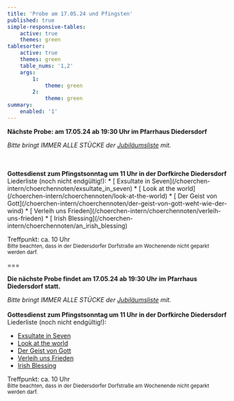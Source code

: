 ```yaml
---
title: 'Probe am 17.05.24 und Pfingsten'
published: true
simple-responsive-tables:
    active: true
    themes: green
tablesorter:
    active: true
    themes: green
    table_nums: '1,2'
    args:
        1:
            theme: green
        2:
            theme: green
summary:
    enabled: '1'
---
```


<b>Nächste Probe: am 17.05.24 ab 19:30 Uhr im Pfarrhaus Diedersdorf</b>
<br/>

<i>Bitte bringt IMMER ALLE STÜCKE der [<i class="fa fa-hand-o-right"></i>Jubiläumsliste](/choerchen-intern/choerchennoten/tag:Jubiläumskonzert%202025/query:Jubiläumskonzert%202025)  mit.</i>

<br/>
<br/>
<b>Gottesdienst zum Pfingstsonntag um 11 Uhr in der Dorfkirche Diedersdorf</b>
</br>
Liederliste (noch nicht endgültig!):
*  [<i class="fa fa-hand-o-right"></i> Exsultate in Seven](/choerchen-intern/choerchennoten/exsultate_in_seven) 
*  [<i class="fa fa-hand-o-right"></i> Look at the world](/choerchen-intern/choerchennoten/look-at-the-world) 
*  [<i class="fa fa-hand-o-right"></i> Der Geist von Gott](/choerchen-intern/choerchennoten/der-geist-von-gott-weht-wie-der-wind) 
*  [<i class="fa fa-hand-o-right"></i> Verleih uns Frieden](/choerchen-intern/choerchennoten/verleih-uns-frieden) 
*  [<i class="fa fa-hand-o-right"></i> Irish Blessing](/choerchen-intern/choerchennoten/an_irish_blessing) 


Treffpunkt: ca. 10 Uhr
</br>
<small>Bitte beachten, dass in der Diedersdorfer Dorfstraße am Wochenende nicht geparkt werden darf.</small>

===

<b>Die nächste Probe findet am 17.05.24 ab 19:30 Uhr im Pfarrhaus Diedersdorf statt.</b>
<br/>

<i>Bitte bringt IMMER ALLE STÜCKE der [<i class="fa fa-hand-o-right"></i>Jubiläumsliste](/choerchen-intern/choerchennoten/tag:Jubiläumskonzert%202025/query:Jubiläumskonzert%202025) mit.</i>
<br/>
<br/>
<b>Gottesdienst zum Pfingstsonntag um 11 Uhr in der Dorfkirche Diedersdorf</b>
</br>
Liederliste (noch nicht endgültig!):

*  [<i class="fa fa-hand-o-right"></i> Exsultate in Seven](/choerchen-intern/choerchennoten/exsultate_in_seven) 
*  [<i class="fa fa-hand-o-right"></i> Look at the world](/choerchen-intern/choerchennoten/look-at-the-world) 
*  [<i class="fa fa-hand-o-right"></i> Der Geist von Gott](/choerchen-intern/choerchennoten/der-geist-von-gott-weht-wie-der-wind) 
*  [<i class="fa fa-hand-o-right"></i> Verleih uns Frieden](/choerchen-intern/choerchennoten/verleih-uns-frieden) 
*  [<i class="fa fa-hand-o-right"></i> Irish Blessing](/choerchen-intern/choerchennoten/an_irish_blessing) 


Treffpunkt: ca. 10 Uhr
</br>
<small>Bitte beachten, dass in der Diedersdorfer Dorfstraße am Wochenende nicht geparkt werden darf.</small>


